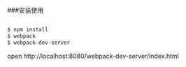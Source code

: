 ###安装使用

```js

$ npm install 
$ webpack 
$ webpack-dev-server

```

open http://localhost:8080/webpack-dev-server/index.html